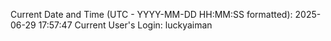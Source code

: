 Current Date and Time (UTC - YYYY-MM-DD HH:MM:SS formatted): 2025-06-29 17:57:47
Current User's Login: luckyaiman
